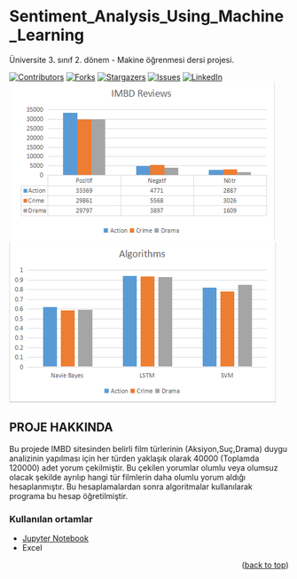 # Sentiment_Analysis_Using_Machine_Learning
Üniversite 3. sınıf 2. dönem - Makine öğrenmesi dersi projesi.

<div id="top"></div>

[![Contributors][contributors-shield]][contributors-url]
[![Forks][forks-shield]][forks-url]
[![Stargazers][stars-shield]][stars-url]
[![Issues][issues-shield]][issues-url]
[![LinkedIn][linkedin-shield]][linkedin-url]
[![Product Name Screen Shot][product-screenshot]](https://example.com)
[![Product Name Screen Shot][product-screenshot2]](https://example.com)

<!-- PROJE HAKKINDA -->
## PROJE HAKKINDA

Bu projede IMBD sitesinden belirli film türlerinin (Aksiyon,Suç,Drama) duygu analizinin yapılması için her türden 
yaklaşık olarak 40000 (Toplamda 120000) adet yorum çekilmiştir. Bu çekilen yorumlar olumlu veya olumsuz 
olacak şekilde ayrılıp hangi tür filmlerin daha olumlu yorum aldığı hesaplanmıştır.
Bu hesaplamalardan sonra algoritmalar kullanılarak programa bu hesap öğretilmiştir.


### Kullanılan ortamlar

* [Jupyter Notebook](https://jupyter.org/)
* Excel


<p align="right">(<a href="#top">back to top</a>)</p>

[contributors-shield]: https://img.shields.io/github/contributors/EnesGelmez/Sentiment_Analysis_Using_Machine_Learning.svg?style=for-the-badge
[contributors-url]: https://github.com/EnesGelmez/Sentiment_Analysis_Using_Machine_Learning/graphs/contributors
[forks-shield]: https://img.shields.io/github/forks/EnesGelmez/Sentiment_Analysis_Using_Machine_Learning.svg?style=for-the-badge
[forks-url]: https://github.com/EnesGelmez/Sentiment_Analysis_Using_Machine_Learning/network/members
[stars-shield]: https://img.shields.io/github/stars/EnesGelmez/Sentiment_Analysis_Using_Machine_Learning.svg?style=for-the-badge
[stars-url]: https://github.com/EnesGelmez/Sentiment_Analysis_Using_Machine_Learning/stargazers
[issues-shield]: https://img.shields.io/github/issues/EnesGelmez/Sentiment_Analysis_Using_Machine_Learning.svg?style=for-the-badge
[issues-url]: https://github.com/EnesGelmez/Sentiment_Analysis_Using_Machine_Learning/issues
[linkedin-shield]: https://img.shields.io/badge/-LinkedIn-black.svg?style=for-the-badge&logo=linkedin&colorB=555
[linkedin-url]: https://www.linkedin.com/in/enes-gelmez-514397197/
[product-screenshot]:IMDBReviews.png
[product-screenshot2]:Algorithms.png
